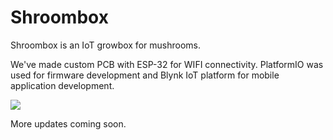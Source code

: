 # Shroombox
Shroombox is an IoT growbox for mushrooms.

We've made custom PCB with ESP-32 for WIFI connectivity. PlatformIO was used for firmware development and Blynk IoT platform for mobile application development.


<img src="!https://user-images.githubusercontent.com/62114221/168135903-5e164c6f-2e40-4e95-b18e-9f6f2381066e.jpg">

More updates coming soon.
